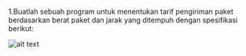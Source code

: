 1.Buatlah sebuah program untuk menentukan tarif pengiriman paket berdasarkan berat paket dan jarak yang ditempuh dengan spesifikasi berikut:

![alt text](https://github.com/abdansyakur14002/DE_Abdan-Syakur/blob/main/04.Basic%20Programming%20With%20Python/Screenshot/prioritas2-no1.jpg?raw=true)